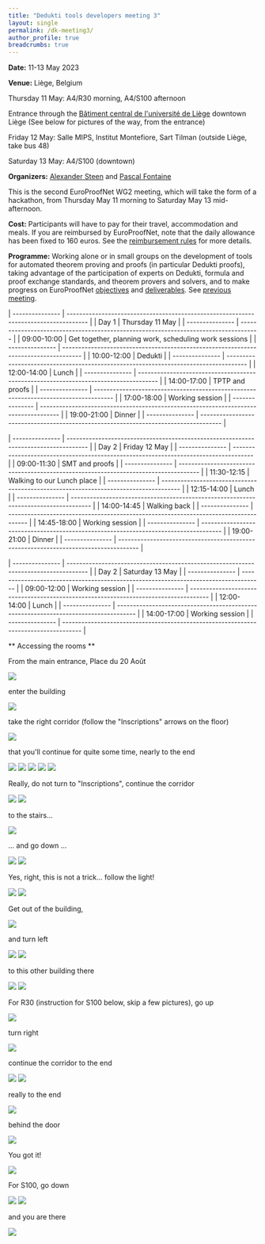 ```yaml
---
title: "Dedukti tools developers meeting 3"
layout: single
permalink: /dk-meeting3/
author_profile: true
breadcrumbs: true
---
```


<!--img src="/_pages/WG1/Jan2023/20230129_135357_resized.jpg"/-->

**Date:** 11-13 May 2023

**Venue:** Liège, Belgium

Thursday 11 May: A4/R30 morning, A4/S100 afternoon 

Entrance through the [Bâtiment central de l'université de Liège](https://goo.gl/maps/S72NG3nxf1YrQmcm8) downtown Liège (See below for pictures of the way, from the entrance)

Friday 12 May: Salle MIPS, Institut Montefiore, Sart Tilman (outside Liège, take bus 48)

Saturday 13 May: A4/S100 (downtown)

**Organizers:** [Alexander Steen](https://www.alexandersteen.de/)
  and [Pascal Fontaine](https://people.montefiore.uliege.be/pfontain/)
  
This is the second EuroProofNet WG2 meeting, which will take the form of a hackathon, from Thursday May 11 morning to Saturday May 13 mid-afternoon.

<!--**How to get there?**-->

<!-- **Application procedure:** The number of participants that can be reimbursed is limited. If you would like to be reimbursed of your travel, check the [eligibility rules](https://europroofnet.github.io/eligibility/) and 
[fill in this form](https://forms.gle/ZoHXRSKdbk8TxXc79). -->

**Cost:** Participants will have to pay for their travel, accommodation and meals. If you are reimbursed by EuroProofNet, note that the daily allowance has been fixed to 160 euros. See the [reimbursement rules](https://europroofnet.github.io/reimbursement-rules/) for more details.

<!--**Participants (15):**-->

**Programme:**  Working alone or in small groups on the development of tools for automated theorem proving and proofs (in particular Dedukti proofs), taking advantage of the participation of experts on Dedukti, formula and proof exchange standards, and theorem provers and solvers, and to make progress on EuroProofNet [objectives](../objectives) and [deliverables](../deliverables).  See [previous meeting](../dk-meeting3).

| --------------- | ------------------------------------------------------------------------------------ |
| Day 1           | Thursday 11 May |
| --------------- | ------------------------------------------------------------------------------------ |
| 09:00-10:00     | Get together, planning work, scheduling work sessions |
| --------------- | ------------------------------------------------------------------------------------ |
| 10:00-12:00     | Dedukti |
| --------------- | ------------------------------------------------------------------------------------ |
| 12:00-14:00     | Lunch |
| --------------- | ------------------------------------------------------------------------------------ |
| 14:00-17:00     | TPTP and proofs |
| --------------- | ------------------------------------------------------------------------------------ |
| 17:00-18:00     | Working session |
| --------------- | ------------------------------------------------------------------------------------ |
| 19:00-21:00     | Dinner |
| --------------- | ------------------------------------------------------------------------------------ |

| --------------- | ------------------------------------------------------------------------------------ |
| Day 2           | Friday 12 May |
| --------------- | ------------------------------------------------------------------------------------ |
| 09:00-11:30     | SMT and proofs |
| --------------- | ------------------------------------------------------------------------------------ |
| 11:30-12:15     | Walking to our Lunch place |
| --------------- | ------------------------------------------------------------------------------------ |
| 12:15-14:00     | Lunch |
| --------------- | ------------------------------------------------------------------------------------ |
| 14:00-14:45     | Walking back |
| --------------- | ------------------------------------------------------------------------------------ |
| 14:45-18:00     | Working session |
| --------------- | ------------------------------------------------------------------------------------ |
| 19:00-21:00     | Dinner |
| --------------- | ------------------------------------------------------------------------------------ |

| --------------- | ------------------------------------------------------------------------------------ |
| Day 2           | Saturday 13 May |
| --------------- | ------------------------------------------------------------------------------------ |
| 09:00-12:00     | Working session |
| --------------- | ------------------------------------------------------------------------------------ |
| 12:00-14:00     | Lunch |
| --------------- | ------------------------------------------------------------------------------------ |
| 14:00-17:00     | Working session |
| --------------- | ------------------------------------------------------------------------------------ |



** Accessing the rooms **

From the main entrance, Place du 20 Août

<img src="/_pages/WG2/May2023/path/20230509_183022_small.jpg">

enter the building

<img src="/_pages/WG2/May2023/path/20230509_182952_small.jpg">

take the right corridor (follow the "Inscriptions" arrows on the floor)

<img src="/_pages/WG2/May2023/path/20230509_183027_small.jpg">

that you'll continue for quite some time, nearly to the end

<img src="/_pages/WG2/May2023/path/20230509_183033_small.jpg">

<img src="/_pages/WG2/May2023/path/20230509_183044_small.jpg">

<img src="/_pages/WG2/May2023/path/20230509_183104_small.jpg">

<img src="/_pages/WG2/May2023/path/20230509_183108_small.jpg">

<img src="/_pages/WG2/May2023/path/20230509_183123_small.jpg">

Really, do not turn to "Inscriptions", continue the corridor

<img src="/_pages/WG2/May2023/path/20230509_183130_small.jpg">

<img src="/_pages/WG2/May2023/path/20230509_183138_small.jpg">

to the stairs...

<img src="/_pages/WG2/May2023/path/20230509_183143_small.jpg">

... and go down ...

<img src="/_pages/WG2/May2023/path/20230509_183148_small.jpg">

<img src="/_pages/WG2/May2023/path/20230509_183157_small.jpg">

Yes, right, this is not a trick... follow the light!

<img src="/_pages/WG2/May2023/path/20230509_183207_small.jpg">

<img src="/_pages/WG2/May2023/path/20230509_183211_small.jpg">

Get out of the building,

<img src="/_pages/WG2/May2023/path/20230509_183215_small.jpg">

and turn left

<img src="/_pages/WG2/May2023/path/20230509_183221_small.jpg">

<img src="/_pages/WG2/May2023/path/20230509_183230_small.jpg">

to this other building there

<img src="/_pages/WG2/May2023/path/20230509_183239_small.jpg">

<img src="/_pages/WG2/May2023/path/20230509_183253_small.jpg">


For R30 (instruction for S100 below, skip a few pictures), go up

<img src="/_pages/WG2/May2023/path/20230509_183301_small.jpg">

turn right

<img src="/_pages/WG2/May2023/path/20230509_183310_small.jpg">

continue the corridor to the end

<img src="/_pages/WG2/May2023/path/20230509_183314_small.jpg">

<img src="/_pages/WG2/May2023/path/20230509_183321_small.jpg">

really to the end

<img src="/_pages/WG2/May2023/path/20230509_183324_small.jpg">

behind the door

<img src="/_pages/WG2/May2023/path/20230509_183337_small.jpg">

You got it!

<img src="/_pages/WG2/May2023/path/20230509_183342_small.jpg">

For S100, go down

<img src="/_pages/WG2/May2023/path/20230509_183409_small.jpg">

<img src="/_pages/WG2/May2023/path/20230509_183421_small.jpg">

and you are there

<img src="/_pages/WG2/May2023/path/20230509_183427_small.jpg">
